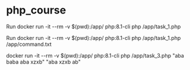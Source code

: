 # php_course
Run docker run -it --rm -v $(pwd):/app/ php:8.1-cli php /app/task_1.php

Run docker run -it --rm -v $(pwd):/app/ php:8.1-cli php /app/task_1.php /app/command.txt

docker run -it --rm -v $(pwd):/app/ php:8.1-cli php /app/task_3.php "aba baba aba xzxb" "aba xzxb ab"
